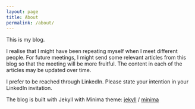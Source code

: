 ```yaml
---
layout: page
title: About
permalink: /about/
---
```


This is my blog.

I realise that I might have been repeating myself when I meet different people. For future meetings, I might send some relevant articles from this blog so that the meeting will be more fruitful. The content in each of the articles may be updated over time.

I prefer to be reached through LinkedIn. Please state your intention in your LinkedIn invitation.

The blog is built with Jekyll with Minima theme:
[jekyll][jekyll-organization] /
[minima](https://github.com/jekyll/minima)

[jekyll-organization]: https://github.com/jekyll

